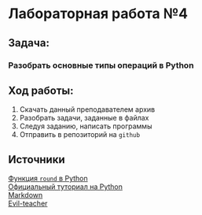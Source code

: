 # Лабораторная работа №4
## Задача:
### Разобрать основные типы операций в Python
## Ход работы:
1. Скачать данный преподавателем архив
2. Разобрать задачи, заданные в файлах
3. Следуя заданию, написать программы
4. Отправить в репозиторий на `github`

 ## Источники
 [Функция `round` в Python](https://docs.python.org/3/search.html?q=round)  
 [Официальный туториал на Python](https://docs.python.org/3/tutorial/)  
 [Markdown](https://doka.guide/tools/markdown/)  
 [Evil-teacher](https://evil-teacher.on.fleek.co/prog_pm/term1/lab03/)